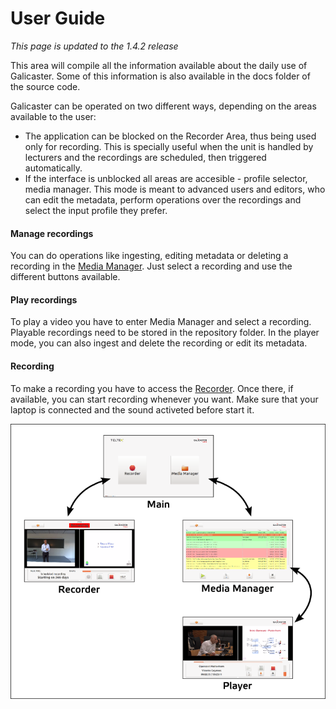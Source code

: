 User Guide
==========

*This page is updated to the 1.4.2 release*

This area will compile all the information available about the daily use of Galicaster. Some of this information is also available in the docs folder of the source code.

Galicaster can be operated on two different ways, depending on the areas available to the user:

* The application can be blocked on the Recorder Area, thus being used only for recording. This is specially useful when the unit is handled by lecturers and the recordings are scheduled, then triggered automatically.
* If the interface is unblocked all areas are accesible - profile selector, media manager. This mode is meant to advanced users and editors, who can edit the metadata, perform operations over the recordings and select the input profile they prefer.


#### Manage recordings
You can do operations like ingesting, editing metadata or deleting a recording in the [Media Manager](UserGuide/MediaManager.md). Just select a recording and use the different buttons available.

#### Play recordings
To play a video you have to enter Media Manager and select a recording. Playable recordings need to be stored in the repository folder. In the player mode, you can also ingest and delete the recording or edit its metadata.

#### Recording
To make a recording you have to access the [Recorder](UserGuide/Recorder.md). Once there, if available, you can start recording whenever you want. Make sure that your laptop is connected and the sound activeted before start it.

![](images/UserGuide/steps.png)
